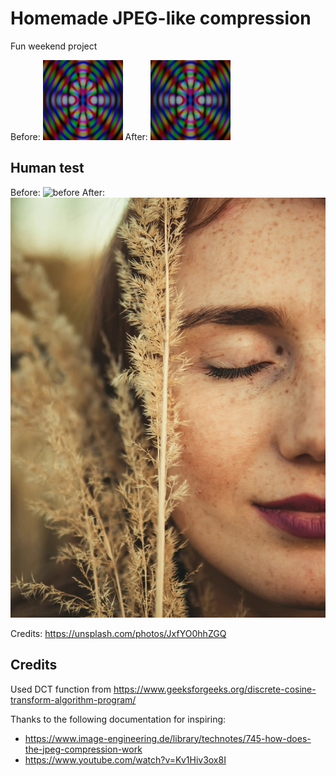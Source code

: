 # Homemade JPEG-like compression

Fun weekend project

Before: ![before](docs/testimg/testimg.png)
After: ![after](docs/testimg/testpng_out_post_compress.png)

## Human test

Before: ![before](docs/human/testimg.png)
After: ![after](docs/human/testpng_out_post_compress.png)

Credits: https://unsplash.com/photos/JxfYO0hhZGQ

## Credits

Used DCT function from https://www.geeksforgeeks.org/discrete-cosine-transform-algorithm-program/

Thanks to the following documentation for inspiring:

 * https://www.image-engineering.de/library/technotes/745-how-does-the-jpeg-compression-work
 * https://www.youtube.com/watch?v=Kv1Hiv3ox8I